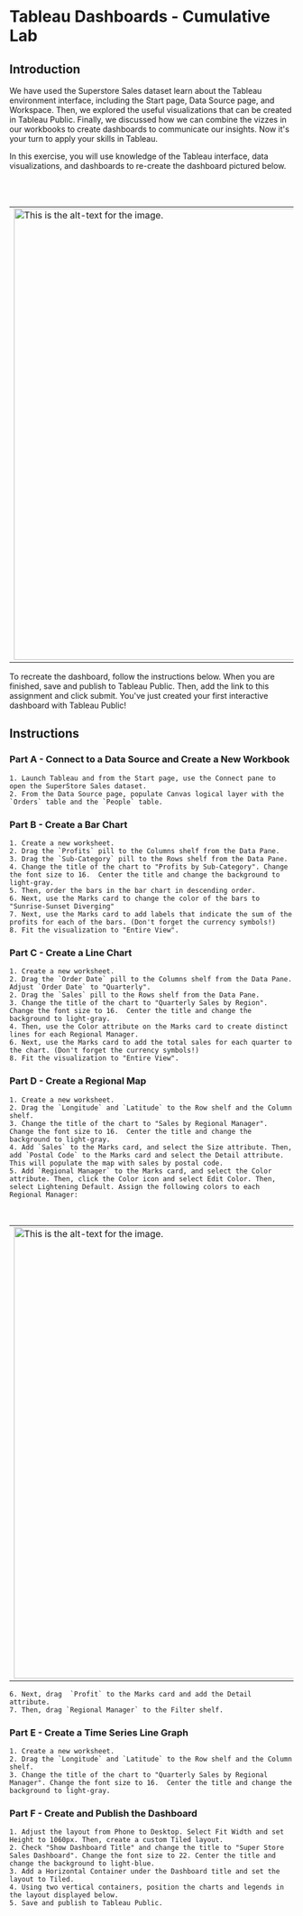 # Tableau Dashboards - Cumulative Lab

## Introduction
We have used the Superstore Sales dataset learn about the Tableau environment interface, including the Start page, Data Source page, and Workspace. Then, we explored the useful visualizations that can be created in Tableau Public. Finally, we discussed how we can combine the vizzes in our workbooks to create dashboards to communicate our insights.  Now it's your turn to apply your skills in Tableau.

In this exercise, you will use knowledge of the Tableau interface, data visualizations, and dashboards to re-create the dashboard pictured below. 

<br>
<br>
<div>
    <center>
<table><tr><td>
<img src="https://curriculum-content.s3.amazonaws.com/data-science/images/v3/tableau/tableau/new-dash.png" alt="This is the alt-text for the image." style="width: 800px;"/>
</td></tr></table>
    </center>
</div>

To recreate the dashboard, follow the instructions below. When you are finished, save and publish to Tableau Public. Then, add the link to this assignment and click submit. You've just created your first interactive dashboard with Tableau Public!

## Instructions

### Part A - Connect to a Data Source and Create a New Workbook
    1. Launch Tableau and from the Start page, use the Connect pane to open the SuperStore Sales dataset.
    2. From the Data Source page, populate Canvas logical layer with the `Orders` table and the `People` table.
    
    
### Part B - Create a Bar Chart
    1. Create a new worksheet.
    2. Drag the `Profits` pill to the Columns shelf from the Data Pane.
    3. Drag the `Sub-Category` pill to the Rows shelf from the Data Pane.
    4. Change the title of the chart to "Profits by Sub-Category". Change the font size to 16.  Center the title and change the background to light-gray.
    5. Then, order the bars in the bar chart in descending order.
    6. Next, use the Marks card to change the color of the bars to "Sunrise-Sunset Diverging"
    7. Next, use the Marks card to add labels that indicate the sum of the profits for each of the bars. (Don't forget the currency symbols!)
    8. Fit the visualization to "Entire View".


### Part C - Create a Line Chart
    1. Create a new worksheet.
    2. Drag the `Order Date` pill to the Columns shelf from the Data Pane. Adjust `Order Date` to "Quarterly".
    2. Drag the `Sales` pill to the Rows shelf from the Data Pane.
    3. Change the title of the chart to "Quarterly Sales by Region". Change the font size to 16.  Center the title and change the background to light-gray.
    4. Then, use the Color attribute on the Marks card to create distinct lines for each Regional Manager.
    6. Next, use the Marks card to add the total sales for each quarter to the chart. (Don't forget the currency symbols!)
    8. Fit the visualization to "Entire View".


### Part D - Create a Regional Map
    1. Create a new worksheet.
    2. Drag the `Longitude` and `Latitude` to the Row shelf and the Column shelf.
    3. Change the title of the chart to "Sales by Regional Manager". Change the font size to 16.  Center the title and change the background to light-gray.
    4. Add `Sales` to the Marks card, and select the Size attribute. Then, add `Postal Code` to the Marks card and select the Detail attribute. This will populate the map with sales by postal code.
    5. Add `Regional Manager` to the Marks card, and select the Color attribute. Then, click the Color icon and select Edit Color. Then, select Lightening Default. Assign the following colors to each Regional Manager:
    
<br>
<div>
    <center>
<table><tr><td>
<img src="https://curriculum-content.s3.amazonaws.com/data-science/images/v3/tableau/tableau/regional-manager.png" alt="This is the alt-text for the image." style="width: 800px;"/>
</td></tr></table>
    </center>
</div>


    6. Next, drag  `Profit` to the Marks card and add the Detail attribute. 
    7. Then, drag `Regional Manager` to the Filter shelf.


### Part E - Create a Time Series Line Graph
    1. Create a new worksheet.
    2. Drag the `Longitude` and `Latitude` to the Row shelf and the Column shelf.
    3. Change the title of the chart to "Quarterly Sales by Regional Manager". Change the font size to 16.  Center the title and change the background to light-gray.

### Part F - Create and Publish the Dashboard
    1. Adjust the layout from Phone to Desktop. Select Fit Width and set Height to 1060px. Then, create a custom Tiled layout. 
    2. Check "Show Dashboard Title" and change the title to "Super Store Sales Dashboard". Change the font size to 22. Center the title and change the background to light-blue.
    3. Add a Horizontal Container under the Dashboard title and set the layout to Tiled.
    4. Using two vertical containers, position the charts and legends in the layout displayed below.
    5. Save and publish to Tableau Public.
   






